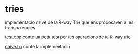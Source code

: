 # tries
implementacio naive de la R-way Trie que ens proposaven a les transparencies


[test.cpp](./test.cpp) conte un petit test per les operacions de la R-way trie

[naive.hh](./naive.hh) conte la implementacio